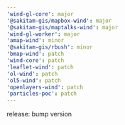 ```yaml
---
'wind-gl-core': major
'@sakitam-gis/mapbox-wind': major
'@sakitam-gis/maptalks-wind': major
'wind-gl-worker': major
'amap-wind': minor
'@sakitam-gis/rbush': minor
'bmap-wind': patch
'wind-core': patch
'leaflet-wind': patch
'ol-wind': patch
'ol5-wind': patch
'openlayers-wind': patch
'particles-poc': patch
---
```


release: bump version
